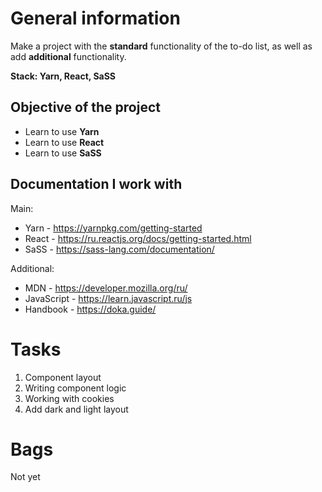 # General information

Make a project with the **standard** functionality of the to-do list, as well as add **additional** functionality.

**Stack: Yarn, React, SaSS**

## Objective of the project

- Learn to use **Yarn**
- Learn to use **React**
- Learn to use **SaSS**

## Documentation I work with

Main:

- Yarn - https://yarnpkg.com/getting-started
- React - https://ru.reactjs.org/docs/getting-started.html
- SaSS - https://sass-lang.com/documentation/

Additional:

- MDN - https://developer.mozilla.org/ru/
- JavaScript - https://learn.javascript.ru/js
- Handbook - https://doka.guide/

# Tasks

1. Component layout
2. Writing component logic
3. Working with cookies
4. Add dark and light layout

# Bags

Not yet
